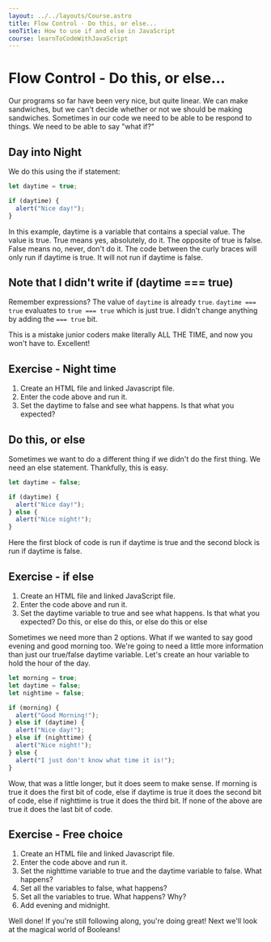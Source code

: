 ```yaml
---
layout: ../../layouts/Course.astro
title: Flow Control - Do this, or else...
seoTitle: How to use if and else in JavaScript
course: learnToCodeWithJavaScript
---
```


# Flow Control - Do this, or else...

Our programs so far have been very nice, but quite linear. We can make sandwiches, but we can't decide whether or not we should be making sandwiches. Sometimes in our code we need to be able to be respond to things. We need to be able to say "what if?"

## Day into Night

We do this using the if statement:

```js
let daytime = true;

if (daytime) {
  alert("Nice day!");
}
```

In this example, daytime is a variable that contains a special value. The value is true. True means yes, absolutely, do it. The opposite of true is false. False means no, never, don't do it. The code between the curly braces will only run if daytime is true. It will not run if daytime is false.

<aside class="box">

## Note that I didn't write if (daytime === true)

Remember expressions? The value of `daytime` is already `true`. `daytime === true` evaluates to `true === true` which is just true. I didn't change anything by adding the `=== true` bit.

This is a mistake junior coders make literally ALL THE TIME, and now you won't have to. Excellent!

</aside>

<div class="exercise">

## Exercise - Night time

1. Create an HTML file and linked Javascript file.
2. Enter the code above and run it.
3. Set the daytime to false and see what happens. Is that what you expected?

</div>

## Do this, or else

Sometimes we want to do a different thing if we didn't do the first thing. We need an else statement. Thankfully, this is easy.

```js
let daytime = false;

if (daytime) {
  alert("Nice day!");
} else {
  alert("Nice night!");
}
```

Here the first block of code is run if daytime is true and the second block is run if daytime is false.

<Div class="exercise">

## Exercise - if else

1. Create an HTML file and linked JavaScript file.
2. Enter the code above and run it.
3. Set the daytime variable to true and see what happens. Is that what you expected?
   Do this, or else do this, or else do this or else

</div>

Sometimes we need more than 2 options. What if we wanted to say good evening and good morning too. We're going to need a little more information than just our true/false daytime variable. Let's create an hour variable to hold the hour of the day.

```js
let morning = true;
let daytime = false;
let nightime = false;

if (morning) {
  alert("Good Morning!");
} else if (daytime) {
  alert("Nice day!");
} else if (nighttime) {
  alert("Nice night!");
} else {
  alert("I just don't know what time it is!");
}
```

Wow, that was a little longer, but it does seem to make sense. If morning is true it does the first bit of code, else if daytime is true it does the second bit of code, else if nighttime is true it does the third bit. If none of the above are true it does the last bit of code.

<div class="exercise">

## Exercise - Free choice

1. Create an HTML file and linked Javascript file.
2. Enter the code above and run it.
3. Set the nighttime variable to true and the daytime variable to false. What happens?
4. Set all the variables to false, what happens?
5. Set all the variables to true. What happens? Why?
6. Add evening and midnight.

</div>

Well done! If you're still following along, you're doing great! Next we'll look at the magical world of Booleans!
